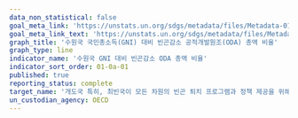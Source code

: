 ```yaml
---
data_non_statistical: false
goal_meta_link: 'https://unstats.un.org/sdgs/metadata/files/Metadata-01-0a-01.pdf'
goal_meta_link_text: 'https://unstats.un.org/sdgs/metadata/files/Metadata-01-0a-01.pdf'
graph_title: '수원국 국민총소득(GNI) 대비 빈곤감소 공적개발원조(ODA) 총액 비율'
graph_type: line
indicator_name: '수원국 GNI 대비 빈곤감소 ODA 총액 비율'
indicator_sort_order: 01-0a-01
published: true
reporting_status: complete
target_name: '개도국 특히, 최빈국이 모든 차원의 빈곤 퇴치 프로그램과 정책 제공을 위해 증강된 개발협력을 포함하여 다양한 재원 동원 보장'
un_custodian_agency: OECD
---
```


